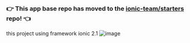 ### :point_right: This app base repo has moved to the [ionic-team/starters](https://github.com/ionic-team/starters/tree/master/ionic1/base) repo! :point_left:
this project using framework ionic 2.1
![image](https://user-images.githubusercontent.com/80713883/146979122-ab602daa-01e8-4c9e-a64d-2f45dd90d269.png)
